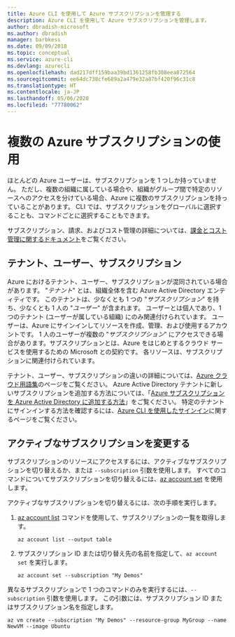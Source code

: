 ```yaml
---
title: Azure CLI を使用して Azure サブスクリプションを管理する
description: Azure CLI を使用して Azure サブスクリプションを管理します。
author: dbradish-microsoft
ms.author: dbradish
manager: barbkess
ms.date: 09/09/2018
ms.topic: conceptual
ms.service: azure-cli
ms.devlang: azurecli
ms.openlocfilehash: dad217dff159baa39bd1361258fb308eea872564
ms.sourcegitcommit: ee64dc738cfe689a2a479e32a87bf420f96c31c8
ms.translationtype: HT
ms.contentlocale: ja-JP
ms.lasthandoff: 05/06/2020
ms.locfileid: "77780062"
---
```

# <a name="use-multiple-azure-subscriptions"></a>複数の Azure サブスクリプションの使用

ほとんどの Azure ユーザーは、サブスクリプションを 1 つしか持っていません。 ただし、複数の組織に属している場合や、組織がグループ間で特定のリソースへのアクセスを分けている場合、Azure に複数のサブスクリプションを持っていることがあります。 CLI では、サブスクリプションをグローバルに選択することも、コマンドごとに選択することもできます。

サブスクリプション、請求、およびコスト管理の詳細については、[課金とコスト管理に関するドキュメント](/azure/billing/)をご覧ください。

## <a name="tenants-users-and-subscriptions"></a>テナント、ユーザー、サブスクリプション

Azure におけるテナント、ユーザー、サブスクリプションが混同されている場合があります。 "_テナント_" とは、組織全体を含む Azure Active Directory エンティティです。 このテナントは、少なくとも 1 つの "_サブスクリプション_" を持ち、少なくとも 1 人の "_ユーザー_" が含まれます。 ユーザーとは個人であり、1 つのテナント (ユーザーが属している組織) にのみ関連付けられています。 ユーザーは、Azure にサインインしてリソースを作成、管理、および使用するアカウントです。
1 人のユーザーが複数の "_サブスクリプション_" にアクセスできる場合があります。サブスクリプションとは、Azure をはじめとするクラウド サービスを使用するための Microsoft との契約です。 各リソースは、サブスクリプションに関連付けられています。

テナント、ユーザー、サブスクリプションの違いの詳細については、[Azure クラウド用語集](/azure/azure-glossary-cloud-terminology)のページをご覧ください。  Azure Active Directory テナントに新しいサブスクリプションを追加する方法については、「[Azure サブスクリプションを Azure Active Directory に追加する方法](/azure/active-directory/active-directory-how-subscriptions-associated-directory)」をご覧ください。
特定のテナントにサインインする方法を確認するには、[Azure CLI を使用したサインイン](/cli/azure/authenticate-azure-cli)に関するページをご覧ください。

## <a name="change-the-active-subscription"></a>アクティブなサブスクリプションを変更する

サブスクリプションのリソースにアクセスするには、アクティブなサブスクリプションを切り替えるか、または `--subscription` 引数を使用します。 すべてのコマンドについてサブスクリプションを切り替えるには、[az account set](/cli/azure/account#az-account-set) を使用します。

アクティブなサブスクリプションを切り替えるには、次の手順を実行します。

1. [az account list](/cli/azure/account#az-account-list) コマンドを使用して、サブスクリプションの一覧を取得します。

    ```azurecli-interactive
    az account list --output table
    ```
2. サブスクリプション ID または切り替え先の名前を指定して、`az account set` を実行します。

    ```azurecli-interactive
    az account set --subscription "My Demos"
    ```

異なるサブスクリプションで 1 つのコマンドのみを実行するには、`--subscription` 引数を使用します。 この引数には、サブスクリプション ID またはサブスクリプション名を指定します。

```azurecli-interactive
az vm create --subscription "My Demos" --resource-group MyGroup --name NewVM --image Ubuntu
```
